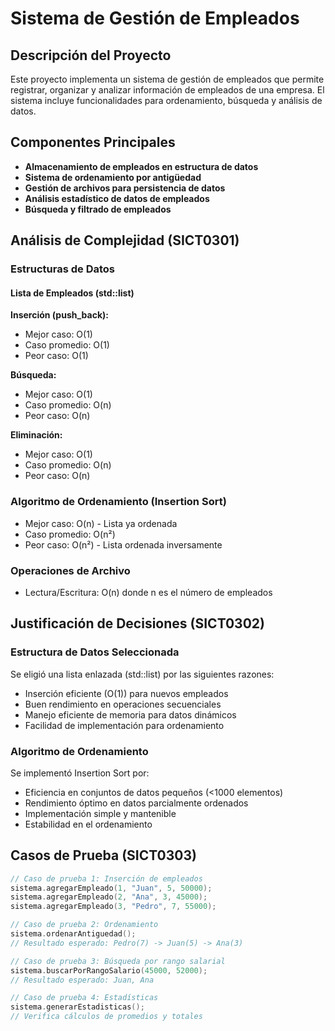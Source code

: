 # Sistema de Gestión de Empleados

## Descripción del Proyecto
Este proyecto implementa un sistema de gestión de empleados que permite registrar, organizar y analizar información de empleados de una empresa. El sistema incluye funcionalidades para ordenamiento, búsqueda y análisis de datos.

## Componentes Principales
- **Almacenamiento de empleados en estructura de datos**
- **Sistema de ordenamiento por antigüedad**
- **Gestión de archivos para persistencia de datos**
- **Análisis estadístico de datos de empleados**
- **Búsqueda y filtrado de empleados**

## Análisis de Complejidad (SICT0301)

### Estructuras de Datos

#### Lista de Empleados (std::list)

**Inserción (push_back):**
- Mejor caso: O(1)
- Caso promedio: O(1)
- Peor caso: O(1)

**Búsqueda:**
- Mejor caso: O(1)
- Caso promedio: O(n)
- Peor caso: O(n)

**Eliminación:**
- Mejor caso: O(1)
- Caso promedio: O(n)
- Peor caso: O(n)

### Algoritmo de Ordenamiento (Insertion Sort)

- Mejor caso: O(n) - Lista ya ordenada
- Caso promedio: O(n²)
- Peor caso: O(n²) - Lista ordenada inversamente

### Operaciones de Archivo

- Lectura/Escritura: O(n) donde n es el número de empleados

## Justificación de Decisiones (SICT0302)

### Estructura de Datos Seleccionada
Se eligió una lista enlazada (std::list) por las siguientes razones:
- Inserción eficiente (O(1)) para nuevos empleados
- Buen rendimiento en operaciones secuenciales
- Manejo eficiente de memoria para datos dinámicos
- Facilidad de implementación para ordenamiento

### Algoritmo de Ordenamiento
Se implementó Insertion Sort por:
- Eficiencia en conjuntos de datos pequeños (<1000 elementos)
- Rendimiento óptimo en datos parcialmente ordenados
- Implementación simple y mantenible
- Estabilidad en el ordenamiento

## Casos de Prueba (SICT0303)

```cpp
// Caso de prueba 1: Inserción de empleados
sistema.agregarEmpleado(1, "Juan", 5, 50000);
sistema.agregarEmpleado(2, "Ana", 3, 45000);
sistema.agregarEmpleado(3, "Pedro", 7, 55000);

// Caso de prueba 2: Ordenamiento
sistema.ordenarAntiguedad();
// Resultado esperado: Pedro(7) -> Juan(5) -> Ana(3)

// Caso de prueba 3: Búsqueda por rango salarial
sistema.buscarPorRangoSalario(45000, 52000);
// Resultado esperado: Juan, Ana

// Caso de prueba 4: Estadísticas
sistema.generarEstadisticas();
// Verifica cálculos de promedios y totales
